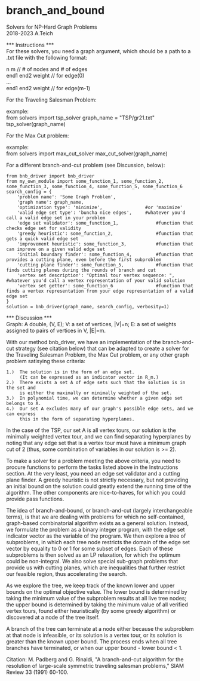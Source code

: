 # branch_and_bound
Solvers for NP-Hard Graph Problems  
2018-2023 A.Teich

*** Instructions ***  
For these solvers, you need a graph argument, which should be a path to a .txt file with the following format:

n m                 // # of nodes and # of edges  
end1 end2 weight    // for edge(0)  
...    
end1 end2 weight    // for edge(m-1)   
   
For the Traveling Salesman Problem:   

example:   
    from solvers import tsp_solver
    graph_name = "TSP/gr21.txt"
    tsp_solver(graph_name)
   
For the Max Cut problem:     
  
example:   
    from solvers import max_cut_solver
    max_cut_solver(graph_name)
        
For a different branch-and-cut problem (see Discussion, below):   
    
    from bnb_driver import bnb_driver
    from my_own_module import some_function_1, some_function_2, some_function_3, some_function_4, some_function_5, some_function_6 
    search_config = { 
        'problem name': 'Some Graph Problem',
        'graph name': graph_name,
        'optimization type': 'minimize',                #or 'maximize'
        'valid edge set type': 'buncha nice edges',     #whatever you'd call a valid edge set in your problem
        'edge set validator': some_function_1,              #function that checks edge set for validity 
        'greedy heuristic': some_function_2,                #function that gets a quick valid edge set
        'improvement heuristic': some_function_3,           #function that can improve on a given valid edge set
        'initial boundary finder': some_function_4,         #function that provides a cutting plane, even before the first subproblem
        'cutting plane finder': some_function_5,            #function that finds cutting planes during the rounds of branch and cut
        'vertex set description': "Optimal tour vertex sequence: ",     #whatever you'd call a vertex representation of your valid solution
        'vertex set getter': some_function_6                #function that finds a vertex representation from your edge representation of a valid edge set
    }
    solution = bnb_driver(graph_name, search_config, verbosity=1)

*** Discussion ***   
Graph: A double, (V, E); V: a set of vertices, |V|=n; E: a set of weights assigned to pairs of vertices in V, |E|=m.   
   
With our method bnb_driver, we have an implementation of the branch-and-cut strategy (see citation below) that can be adapted to create a solver for the Traveling Salesman Problem, the Max Cut problem, or any other graph problem satisying these criteria:    
   
    1.)  The solution is in the form of an edge set.    
         (It can be expressed as an indicator vector in R_m.)   
    2.)  There exists a set A of edge sets such that the solution is in the set and    
         is either the maximally or minimally weighted of the set.   
    3.)  In polynomial time, we can determine whether a given edge set belongs to A.   
    4.)  Our set A excludes many of our graph's possible edge sets, and we can express    
         this in the form of separating hyperplanes.    

In the case of the TSP, our set A is all vertex tours, our solution is the minimally weighted vertex tour, and we can find separating hyperplanes by noting that any edge set that is a vertex tour must have a minimum graph cut of 2 (thus, some combination of variables in our solution is >= 2).

To make a solver for a problem meeting the above criteria, you need to procure functions to perform the tasks listed above in the Instructions section. At the very least, you need an edge set validator and a cutting plane finder. A greedy heuristic is not strictly necessary, but not providing an initial bound on the solution could greatly extend the running time of the algorithm. The other components are nice-to-haves, for which you could provide pass functions. 

The idea of branch-and-bound, or branch-and-cut (largely interchangeable terms), is that we are dealing with problems for which no self-contained, graph-based combinatorial algorithm exists as a general solution. Instead, we formulate the problem as a binary integer program, with the edge set indicator vector as the variable of the program. We then explore a tree of subproblems, in which each tree node restricts the domain of the edge set vector by equality to 0 or 1 for some subset of edges. Each of these subproblems is then solved as an LP relaxation, for which the optimum could be non-integral. We also solve special sub-graph problems that provide us with cutting planes, which are inequalities that further restrict our feasible region, thus accelerating the search.

As we explore the tree, we keep track of the known lower and upper bounds on the optimal objective value. The lower bound is determined by taking the minimum value of the subproblem results at all live tree nodes; the upper bound is determined by taking the minimum value of all verified vertex tours, found either heuristically (by some greedy algorithm) or discovered at a node of the tree itself.

A branch of the tree can terminate at a node either because the subproblem at that node is infeasible, or its solution is a vertex tour, or its solution is greater than the known upper bound. The process ends when all tree branches have terminated, or when our upper bound - lower bound < 1.

Citation:
 M. Padberg and G. Rinaldi, "A branch-and-cut algorithm for the resolution of large-scale symmetric traveling salesman problems," SIAM Review 33 (1991) 60-100.
 




